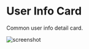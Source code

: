# User Info Card

Common user info detail card.

![screenshot](https://img.alicdn.com/imgextra/i1/O1CN01m5QPtu1u08kW2t7b3_!!6000000005974-2-tps-746-208.png)